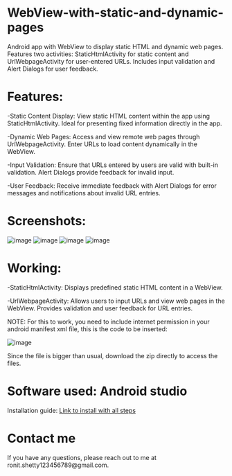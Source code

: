 # WebView-with-static-and-dynamic-pages
Android app with WebView to display static HTML and dynamic web pages. Features two activities: StaticHtmlActivity for static content and UrlWebpageActivity for user-entered URLs. Includes input validation and Alert Dialogs for user feedback.

<h1>Features:</h1>

-Static Content Display: View static HTML content within the app using StaticHtmlActivity. Ideal for presenting fixed information directly in the app.

-Dynamic Web Pages: Access and view remote web pages through UrlWebpageActivity. Enter URLs to load content dynamically in the WebView.

-Input Validation: Ensure that URLs entered by users are valid with built-in validation. Alert Dialogs provide feedback for invalid input.

-User Feedback: Receive immediate feedback with Alert Dialogs for error messages and notifications about invalid URL entries.

<h1>Screenshots:</h1>

![image](https://github.com/user-attachments/assets/dcfbe6fb-bdb5-431a-b5b2-d67e00e596bb)
![image](https://github.com/user-attachments/assets/58983edf-18d3-4f88-9178-7f9e41944fdb)
![image](https://github.com/user-attachments/assets/81f3e556-51d6-45c4-b377-5e3adee2b02c)
![image](https://github.com/user-attachments/assets/41d6921f-8ada-4811-947e-774acb3c3598)


<h1>Working:</h1>

-StaticHtmlActivity: Displays predefined static HTML content in a WebView.

-UrlWebpageActivity: Allows users to input URLs and view web pages in the WebView. Provides validation and user feedback for URL entries.

NOTE: For this to work, you need to include internet permission in your android manifest xml file, this is the code to be inserted:

![image](https://github.com/user-attachments/assets/62761c70-4586-463f-8606-70be7e4f232f)

Since the file is bigger than usual, download the zip directly to access the files.


<h1>Software used: Android studio </h1>
Installation guide: <a href="https://developer.android.com/studio?gad_source=1&gclid=Cj0KCQjwq_G1BhCSARIsACc7NxqfoSQcy_t6iiijQPFbfxg6YjpHsABbDhvwLatuM_vQhxvdOXC8PSUaAgSYEALw_wcB&gclsrc=aw.ds">Link to install with all steps</a> 

<h1>Contact me</h1>
If you have any questions, please reach out to me at ronit.shetty123456789@gmail.com.
